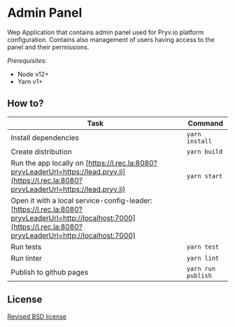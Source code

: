 # Admin Panel

Wep Application that contains admin panel used for Pryv.io platform configuration.
Contains also management of users having access to the panel and their permissions.

_Prerequisites:_

- Node v12+
- Yarn v1+

## How to?

| Task                    | Command            |
| ----------------------- | ------------------ |
| Install dependencies    | `yarn install`     |
| Create distribution     | `yarn build`       |
| Run the app locally on [https://l.rec.la:8080?pryvLeaderUrl=https://lead.pryv.li](https://l.rec.la:8080?pryvLeaderUrl=https://lead.pryv.li)   | `yarn start`                   |
| Open it with a local service-config-leader: [https://l.rec.la:8080?pryvLeaderUrl=http://localhost:7000](https://l.rec.la:8080?pryvLeaderUrl=http://localhost:7000) | |
| Run tests               | `yarn test`        |
| Run linter              | `yarn lint`        |
| Publish to github pages | `yarn run publish` |

## License

[Revised BSD license](https://github.com/pryv/documents/blob/master/license-bsd-revised.md)
